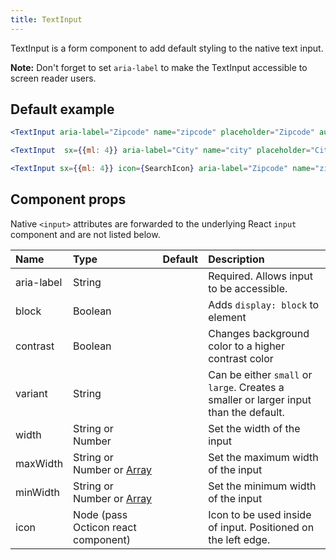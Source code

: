 ```yaml
---
title: TextInput
---
```


TextInput is a form component to add default styling to the native text input.

**Note:** Don't forget to set `aria-label` to make the TextInput accessible to screen reader users.

## Default example

```jsx live
<TextInput aria-label="Zipcode" name="zipcode" placeholder="Zipcode" autoComplete="postal-code" />

<TextInput  sx={{ml: 4}} aria-label="City" name="city" placeholder="City" contrast />

<TextInput sx={{ml: 4}} icon={SearchIcon} aria-label="Zipcode" name="zipcode" placeholder="Find user" autoComplete="postal-code" />
```

## Component props

Native `<input>` attributes are forwarded to the underlying React `input` component and are not listed below.

| Name       | Type                                                                      | Default | Description                                                                           |
| :--------- | :------------------------------------------------------------------------ | :-----: | :------------------------------------------------------------------------------------ |
| aria-label | String                                                                    |         | Required. Allows input to be accessible.                                              |
| block      | Boolean                                                                   |         | Adds `display: block` to element                                                      |
| contrast   | Boolean                                                                   |         | Changes background color to a higher contrast color                                   |
| variant    | String                                                                    |         | Can be either `small` or `large`. Creates a smaller or larger input than the default. |
| width      | String or Number                                                          |         | Set the width of the input                                                            |
| maxWidth   | String or Number or [Array](https://styled-system.com/guides/array-props) |         | Set the maximum width of the input                                                    |
| minWidth   | String or Number or [Array](https://styled-system.com/guides/array-props) |         | Set the minimum width of the input                                                    |
| icon       | Node (pass Octicon react component)                                       |         | Icon to be used inside of input. Positioned on the left edge.                         |
